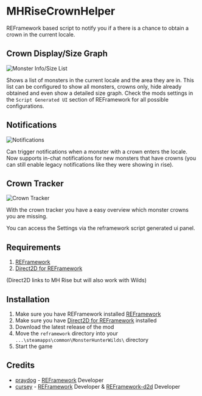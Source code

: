 # MHRiseCrownHelper
REFramework based script to notify you if a there is a chance to obtain a crown in the current locale.

## Crown Display/Size Graph
![Monster Info/Size List](https://github.com/user-attachments/assets/7f43523a-3359-4e42-9b05-af2fe55663b0)


Shows a list of monsters in the current locale and the area they are in. This list can be configured to show all monsters, crowns only, hide already obtained and even show a detailed size graph.
Check the mods settings in the `Script Generated UI` section of REFramework for all possible configurations.

## Notifications
![Notifications](https://github.com/user-attachments/assets/416bc073-4983-4b57-8639-05c683f82ba9)

Can trigger notifications when a monster with a crown enters the locale. Now supports in-chat notifications for new monsters that have crowns (you can still enable legacy notifications like they were showing in rise).

## Crown Tracker
![Crown Tracker](https://github.com/user-attachments/assets/6c18b88e-110e-4778-a368-fa0950b3e27c)

With the crown tracker you have a easy overview which monster crowns you are missing.

You can access the Settings via the reframework script generated ui panel.

## Requirements
1. [REFramework](https://www.nexusmods.com/monsterhunterwilds/mods/93)
2. [Direct2D for REFramework](https://www.nexusmods.com/monsterhunterrise/mods/134)

(Direct2D links to MH Rise but will also work with Wilds)

## Installation
1. Make sure you have REFramework installed [REFramework](https://github.com/praydog/REFramework)
2. Make sure you have [Direct2D for REFramework](https://www.nexusmods.com/monsterhunterrise/mods/134) installed
3. Download the latest release of the mod
4. Move the `reframework` directory into your `...\steamapps\common\MonsterHunterWilds\` directory
5. Start the game

## Credits
- [praydog](https://github.com/praydog) - [REFramework](https://github.com/praydog/REFramework) Developer
- [cursey](https://github.com/cursey/) - [REFramework](https://github.com/praydog/REFramework) Developer & [REFramework-d2d](https://github.com/cursey/reframework-d2d) Developer
